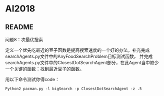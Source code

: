 # AI2018
## README
问题8：次最优搜索

定义一个优先吃最近的豆子函数是提高搜索速度的一个好的办法。补充完成searchAgents.py文件中的AnyFoodSearchProblem目标测试函数，
并完成searchAgents.py文件中的ClosestDotSearchAgent部分，在此Agent当中缺少一个关键的函数：找到最近豆子的函数。

用以下命令测试你得code：
```seq
Python2 pacman.py -l bigSearch -p ClosestDotSearchAgent -z .5
```
